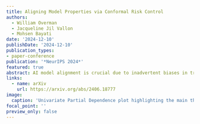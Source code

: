 ```yaml
---
title: Aligning Model Properties via Conformal Risk Control
authors:
  - William Overman
  - Jacqueline Jil Vallon
  - Mohsen Bayati
date: '2024-12-10'
publishDate: '2024-12-10'
publication_types:
- paper-conference
publication: '*NeurIPS 2024*'
featured: true
abstract: AI model alignment is crucial due to inadvertent biases in training data and the underspecified machine learning pipeline, where models with excellent test metrics may not meet end-user requirements. While post-training alignment via human feedback shows promise, these methods are often limited to generative AI settings where humans can interpret and provide feedback on model outputs. In traditional non-generative settings with numerical or categorical outputs, detecting misalignment through single-sample outputs remains challenging, and enforcing alignment during training requires repeating costly training processes. In this paper we consider an alternative strategy. We propose interpreting model alignment through property testing, defining an aligned model f as one belonging to a subset P of functions that exhibit specific desired behaviors. We focus on post-processing a pre-trained model f to better align with P using conformal risk control. Specifically, we develop a general procedure for converting queries for testing a given property P to a collection of loss functions suitable for use in a conformal risk control algorithm. We prove a probabilistic guarantee that the resulting conformal interval around f contains a function approximately satisfying P. We exhibit applications of our methodology on a collection of supervised learning datasets for (shape-constrained) properties such as monotonicity and concavity. The general procedure is flexible and can be applied to a wide range of desired properties. Finally, we prove that pre-trained models will always require alignment techniques even as model sizes or training data increase, as long as the training data contains even small biases.
links:
  - name: arXiv
    url: https://arxiv.org/abs/2406.18777
image:
  caption: 'Univariate Partial Dependence plot highlighting the main theorem, which shows that we can find a function satisfying the desired property of monotonicity within the conformal band.'
focal_point: ''
preview_only: false
---
```



